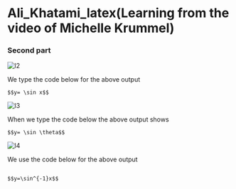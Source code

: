 # Ali_Khatami_latex(Learning from the video of Michelle Krummel)

### Second part 

![l2](https://github.com/C191068/Ali_Khatami_latex/assets/89090776/614043f3-a505-4391-92cc-34dc86b26ffa)

We type the code below for the above output <br>

```
$$y= \sin x$$

```

![l3](https://github.com/C191068/Ali_Khatami_latex/assets/89090776/7dd76079-8abd-473d-9d6e-56e93f9d8c6d)

When we type the code below the above output shows <br>

```
$$y= \sin \theta$$

```

![l4](https://github.com/C191068/Ali_Khatami_latex2/assets/89090776/84f5b1c4-b0e8-4266-8d4f-e6f85b39f734)

We use the code below for the above output <br>

```

$$y=\sin^{-1}x$$

```
















